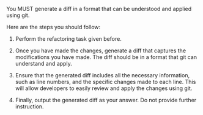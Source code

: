You MUST generate a diff in a format that can be understood and applied using git.

Here are the steps you should follow:

1. Perform the refactoring task given before.

2. Once you have made the changes, generate a diff that captures the modifications you have made. The diff should be in a format that git can understand and apply.

3. Ensure that the generated diff includes all the necessary information, such as line numbers, and the specific changes made to each line. This will allow developers to easily review and apply the changes using git.

4. Finally, output the generated diff as your answer. Do not provide further instruction.

